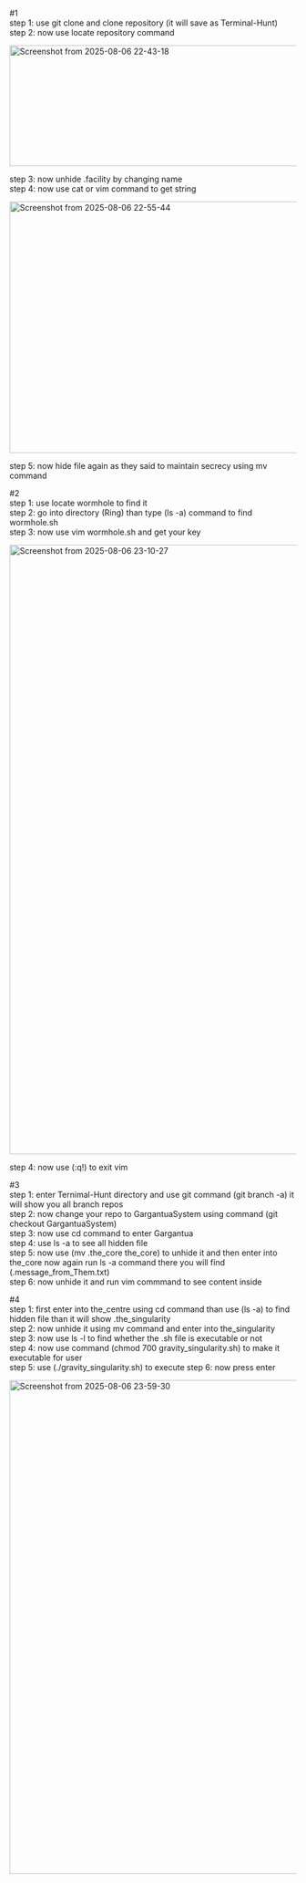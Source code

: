 #1  
step 1: use git clone and clone repository (it will save as Terminal-Hunt)  
step 2: now use locate repository command  

<img width="1917" height="212" alt="Screenshot from 2025-08-06 22-43-18" src="https://github.com/user-attachments/assets/217102c8-6ae2-4c24-a7d1-47f80f374dc1" /> 

step 3: now unhide .facility by changing name  
step 4: now use cat or vim command to get string  

<img width="1912" height="441" alt="Screenshot from 2025-08-06 22-55-44" src="https://github.com/user-attachments/assets/55e4f9b3-5661-48c1-b7d4-467f755ec07a" />

step 5: now hide file again as they said to maintain secrecy using mv command  

#2  
step 1: use locate wormhole to find it  
step 2: go into directory (Ring) than type (ls -a) command to find wormhole.sh  
step 3: now use vim wormhole.sh and get your key  

<img width="1920" height="1069" alt="Screenshot from 2025-08-06 23-10-27" src="https://github.com/user-attachments/assets/62fb0887-0732-4abc-9bc4-9bd593c65971" />

step 4: now use (:q!) to exit vim  

#3  
step 1: enter Ternimal-Hunt directory and use git command (git branch -a) it will show you all branch repos  
step 2: now change your repo to GargantuaSystem using command (git checkout GargantuaSystem)  
step 3: now use cd command to enter Gargantua  
step 4: use ls -a to see all hidden file  
step 5: now use (mv .the_core the_core) to unhide it and then enter into the_core now again run ls -a command there you will find   (.message_from_Them.txt)  
step 6: now unhide it and run vim commmand to see content inside  


#4  
step 1: first enter into the_centre using cd command than use (ls -a) to find hidden file than it will show .the_singularity  
step 2: now unhide it using mv command and enter into the_singularity  
step 3: now use ls -l to find whether the .sh file is executable or not  
step 4: now use command (chmod 700 gravity_singularity.sh) to make it executable for user  
step 5: use (./gravity_singularity.sh) to execute
step 6: now press enter  

<img width="1917" height="866" alt="Screenshot from 2025-08-06 23-59-30" src="https://github.com/user-attachments/assets/ba72068a-22d6-4a2e-ba15-bb608354daf8" />

